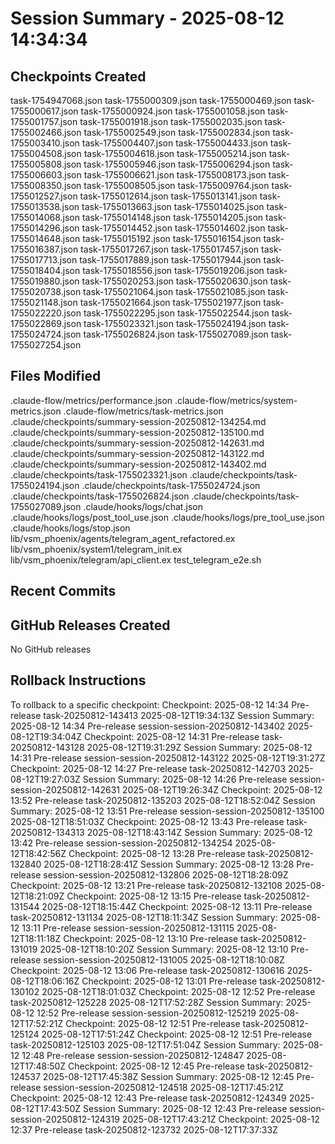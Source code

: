 # Session Summary - 2025-08-12 14:34:34

## Checkpoints Created
task-1754947068.json
task-1755000309.json
task-1755000469.json
task-1755000617.json
task-1755000924.json
task-1755001058.json
task-1755001757.json
task-1755001918.json
task-1755002035.json
task-1755002466.json
task-1755002549.json
task-1755002834.json
task-1755003410.json
task-1755004407.json
task-1755004433.json
task-1755004508.json
task-1755004618.json
task-1755005214.json
task-1755005808.json
task-1755005946.json
task-1755006294.json
task-1755006603.json
task-1755006621.json
task-1755008173.json
task-1755008350.json
task-1755008505.json
task-1755009764.json
task-1755012527.json
task-1755012614.json
task-1755013141.json
task-1755013538.json
task-1755013663.json
task-1755014025.json
task-1755014068.json
task-1755014148.json
task-1755014205.json
task-1755014296.json
task-1755014452.json
task-1755014602.json
task-1755014648.json
task-1755015192.json
task-1755016154.json
task-1755016387.json
task-1755017267.json
task-1755017457.json
task-1755017713.json
task-1755017889.json
task-1755017944.json
task-1755018404.json
task-1755018556.json
task-1755019206.json
task-1755019880.json
task-1755020253.json
task-1755020630.json
task-1755020738.json
task-1755021064.json
task-1755021085.json
task-1755021148.json
task-1755021664.json
task-1755021977.json
task-1755022220.json
task-1755022295.json
task-1755022544.json
task-1755022869.json
task-1755023321.json
task-1755024194.json
task-1755024724.json
task-1755026824.json
task-1755027089.json
task-1755027254.json

## Files Modified
.claude-flow/metrics/performance.json
.claude-flow/metrics/system-metrics.json
.claude-flow/metrics/task-metrics.json
.claude/checkpoints/summary-session-20250812-134254.md
.claude/checkpoints/summary-session-20250812-135100.md
.claude/checkpoints/summary-session-20250812-142631.md
.claude/checkpoints/summary-session-20250812-143122.md
.claude/checkpoints/summary-session-20250812-143402.md
.claude/checkpoints/task-1755023321.json
.claude/checkpoints/task-1755024194.json
.claude/checkpoints/task-1755024724.json
.claude/checkpoints/task-1755026824.json
.claude/checkpoints/task-1755027089.json
.claude/hooks/logs/chat.json
.claude/hooks/logs/post_tool_use.json
.claude/hooks/logs/pre_tool_use.json
.claude/hooks/logs/stop.json
lib/vsm_phoenix/agents/telegram_agent_refactored.ex
lib/vsm_phoenix/system1/telegram_init.ex
lib/vsm_phoenix/telegram/api_client.ex
test_telegram_e2e.sh

## Recent Commits


## GitHub Releases Created
No GitHub releases

## Rollback Instructions
To rollback to a specific checkpoint:
Checkpoint: 2025-08-12 14:34	Pre-release	task-20250812-143413	2025-08-12T19:34:13Z
Session Summary: 2025-08-12 14:34	Pre-release	session-session-20250812-143402	2025-08-12T19:34:04Z
Checkpoint: 2025-08-12 14:31	Pre-release	task-20250812-143128	2025-08-12T19:31:29Z
Session Summary: 2025-08-12 14:31	Pre-release	session-session-20250812-143122	2025-08-12T19:31:27Z
Checkpoint: 2025-08-12 14:27	Pre-release	task-20250812-142703	2025-08-12T19:27:03Z
Session Summary: 2025-08-12 14:26	Pre-release	session-session-20250812-142631	2025-08-12T19:26:34Z
Checkpoint: 2025-08-12 13:52	Pre-release	task-20250812-135203	2025-08-12T18:52:04Z
Session Summary: 2025-08-12 13:51	Pre-release	session-session-20250812-135100	2025-08-12T18:51:03Z
Checkpoint: 2025-08-12 13:43	Pre-release	task-20250812-134313	2025-08-12T18:43:14Z
Session Summary: 2025-08-12 13:42	Pre-release	session-session-20250812-134254	2025-08-12T18:42:56Z
Checkpoint: 2025-08-12 13:28	Pre-release	task-20250812-132840	2025-08-12T18:28:41Z
Session Summary: 2025-08-12 13:28	Pre-release	session-session-20250812-132806	2025-08-12T18:28:09Z
Checkpoint: 2025-08-12 13:21	Pre-release	task-20250812-132108	2025-08-12T18:21:09Z
Checkpoint: 2025-08-12 13:15	Pre-release	task-20250812-131544	2025-08-12T18:15:44Z
Checkpoint: 2025-08-12 13:11	Pre-release	task-20250812-131134	2025-08-12T18:11:34Z
Session Summary: 2025-08-12 13:11	Pre-release	session-session-20250812-131115	2025-08-12T18:11:18Z
Checkpoint: 2025-08-12 13:10	Pre-release	task-20250812-131019	2025-08-12T18:10:20Z
Session Summary: 2025-08-12 13:10	Pre-release	session-session-20250812-131005	2025-08-12T18:10:08Z
Checkpoint: 2025-08-12 13:06	Pre-release	task-20250812-130616	2025-08-12T18:06:16Z
Checkpoint: 2025-08-12 13:01	Pre-release	task-20250812-130102	2025-08-12T18:01:03Z
Checkpoint: 2025-08-12 12:52	Pre-release	task-20250812-125228	2025-08-12T17:52:28Z
Session Summary: 2025-08-12 12:52	Pre-release	session-session-20250812-125219	2025-08-12T17:52:21Z
Checkpoint: 2025-08-12 12:51	Pre-release	task-20250812-125124	2025-08-12T17:51:24Z
Checkpoint: 2025-08-12 12:51	Pre-release	task-20250812-125103	2025-08-12T17:51:04Z
Session Summary: 2025-08-12 12:48	Pre-release	session-session-20250812-124847	2025-08-12T17:48:50Z
Checkpoint: 2025-08-12 12:45	Pre-release	task-20250812-124537	2025-08-12T17:45:38Z
Session Summary: 2025-08-12 12:45	Pre-release	session-session-20250812-124518	2025-08-12T17:45:21Z
Checkpoint: 2025-08-12 12:43	Pre-release	task-20250812-124349	2025-08-12T17:43:50Z
Session Summary: 2025-08-12 12:43	Pre-release	session-session-20250812-124319	2025-08-12T17:43:21Z
Checkpoint: 2025-08-12 12:37	Pre-release	task-20250812-123732	2025-08-12T17:37:33Z
